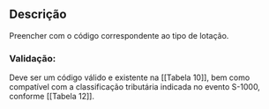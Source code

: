 ## Descrição
Preencher com o código correspondente ao tipo de lotação.
### Validação:
Deve ser um código válido e existente na [[Tabela 10]], bem como compatível com a classificação tributária indicada no evento S-1000, conforme [[Tabela 12]].
